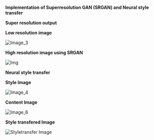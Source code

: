 **Implementation of Superresolution GAN (SRGAN) and Neural style transfer**

**Super resolution output**

**Low resolution image**

![Image_3](https://user-images.githubusercontent.com/19210895/95653601-6e713b80-0b17-11eb-9539-ba82b94abc66.jpg)

**High resolution image using SRGAN**

![Img](https://user-images.githubusercontent.com/19210895/95653631-a7111500-0b17-11eb-8000-52e7ef939b27.jpg)

**Neural style transfer**

**Style Image**

![Image_4](https://user-images.githubusercontent.com/19210895/95653654-d293ff80-0b17-11eb-81e3-607466b0d030.jpg)

**Content Image**

![Image_6](https://user-images.githubusercontent.com/19210895/95653668-f5261880-0b17-11eb-9ce4-2b09f6c74a06.jpg)


**Style transfered Image**

![Styletransfer Image](https://user-images.githubusercontent.com/19210895/95653712-4e8e4780-0b18-11eb-9d45-ab2600be7f6e.JPG)






